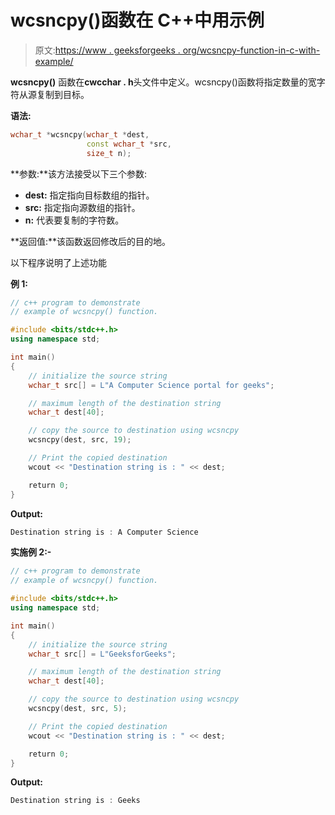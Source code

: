 # wcsncpy()函数在 C++中用示例

> 原文:[https://www . geeksforgeeks . org/wcsncpy-function-in-c-with-example/](https://www.geeksforgeeks.org/wcsncpy-function-in-c-with-example/)

**wcsncpy()** 函数在**cwcchar . h**头文件中定义。wcsncpy()函数将指定数量的宽字符从源复制到目标。

**语法:**

```cpp
wchar_t *wcsncpy(wchar_t *dest, 
                 const wchar_t *src, 
                 size_t n);

```

**参数:**该方法接受以下三个参数:

*   **dest:** 指定指向目标数组的指针。
*   **src:** 指定指向源数组的指针。
*   **n:** 代表要复制的字符数。

**返回值:**该函数返回修改后的目的地。

以下程序说明了上述功能

**例 1:**

```cpp
// c++ program to demonstrate
// example of wcsncpy() function.

#include <bits/stdc++.h>
using namespace std;

int main()
{
    // initialize the source string
    wchar_t src[] = L"A Computer Science portal for geeks";

    // maximum length of the destination string
    wchar_t dest[40];

    // copy the source to destination using wcsncpy
    wcsncpy(dest, src, 19);

    // Print the copied destination
    wcout << "Destination string is : " << dest;

    return 0;
}
```

**Output:**

```cpp
Destination string is : A Computer Science

```

**实施例 2:-**

```cpp
// c++ program to demonstrate
// example of wcsncpy() function.

#include <bits/stdc++.h>
using namespace std;

int main()
{
    // initialize the source string
    wchar_t src[] = L"GeeksforGeeks";

    // maximum length of the destination string
    wchar_t dest[40];

    // copy the source to destination using wcsncpy
    wcsncpy(dest, src, 5);

    // Print the copied destination
    wcout << "Destination string is : " << dest;

    return 0;
}
```

**Output:**

```cpp
Destination string is : Geeks

```